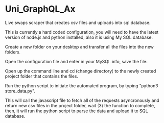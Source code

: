 # Uni_GraphQL_Ax
Live swaps scraper that creates csv files and uploads into sql database.

This is currently a hard coded configuration,
you will need to have the latest version of node.js and python installed, also it is using My SQL database.

Create a new folder on your desktop and transfer all the files into the new folders.

Open the configuration file and enter in your MySQL info, save the file.

Open up the command line and cd (change directory) to the newly created project folder that contains the files.

Run the python script to initiate the automated program, by typing "python3 store_data.py".

This will call the javascript file to fetch all of the requests asyncronously and return new csv files in the project folder, wait (3) the function to complete, then,
it will run the python script to parse the data and upload it to SQL database.
